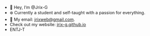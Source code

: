 - 👋 Hey, I’m @Jrix-G
- ❄️ Currently a student and self-taught with a passion for everything.
- 👾 My email: jrixweb@gmail.com.
- Check out my website: [jrix-g.github.io](https://jrix-g.github.io/)
- ENTJ-T
